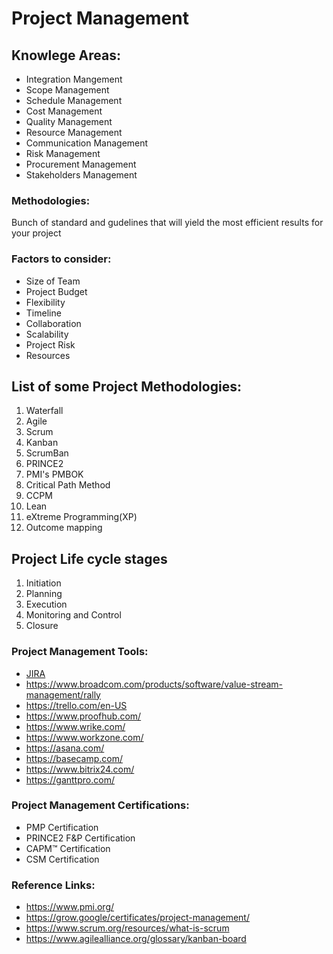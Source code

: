 # Project Management

## Knowlege Areas:
- Integration Mangement
- Scope Management
- Schedule Management
- Cost Management
- Quality Management
- Resource Management
- Communication Management
- Risk Management
- Procurement Management
- Stakeholders Management


### Methodologies: 
Bunch of standard and gudelines that will yield the most efficient results for your project 

### Factors to consider:
- Size of Team
- Project Budget
- Flexibility
- Timeline
- Collaboration
- Scalability
- Project Risk
- Resources

## List of some Project Methodologies:
1) Waterfall
2) Agile
3) Scrum
4) Kanban
5) ScrumBan
6) PRINCE2
7) PMI's PMBOK
8) Critical Path Method
9) CCPM
10) Lean
11) eXtreme Programming(XP)
12) Outcome mapping


## Project Life cycle stages
1) Initiation
2) Planning
3) Execution
4) Monitoring and Control
5) Closure


### Project Management Tools:
- [JIRA](https://www.atlassian.com/software/jira)
- https://www.broadcom.com/products/software/value-stream-management/rally
- https://trello.com/en-US
- https://www.proofhub.com/
- https://www.wrike.com/
- https://www.workzone.com/
- https://asana.com/
- https://basecamp.com/
- https://www.bitrix24.com/
- https://ganttpro.com/

### Project Management Certifications:
- PMP Certification
- PRINCE2 F&P Certification
- CAPM:tm: Certification
- CSM Certification

### Reference Links:
- https://www.pmi.org/
- https://grow.google/certificates/project-management/
- https://www.scrum.org/resources/what-is-scrum
- https://www.agilealliance.org/glossary/kanban-board

